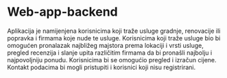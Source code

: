 # Web-app-backend
 Aplikacija je namijenjena korisnicima koji traže usluge gradnje, renovacije ili popravka i firmama koje nude te usluge. Korisnicima koji traže usluge bio bi omogućen pronalazak najbližeg majstora prema lokaciji i vrsti usluge, pregled recenzija i slanje upita različitim firmama da bi pronašli najbolju i najpovoljniju ponudu. Korisnicima bi se omogućio pregled i izračun cijene. Kontakt podacima bi mogli pristupiti i korisnici koji nisu registrirani.
